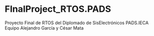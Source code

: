 # FInalProject_RTOS.PADS
Proyecto Final de RTOS del Diplomado de SisElectrónicos PADS.IECA Equipo Alejandro García y César Mata

